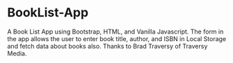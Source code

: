 # BookList-App
A Book List App using Bootstrap, HTML, and Vanilla Javascript.
The form in the app allows the user to enter book title, author, and ISBN in Local Storage and fetch data about books also.
Thanks to Brad Traversy of Traversy Media.
